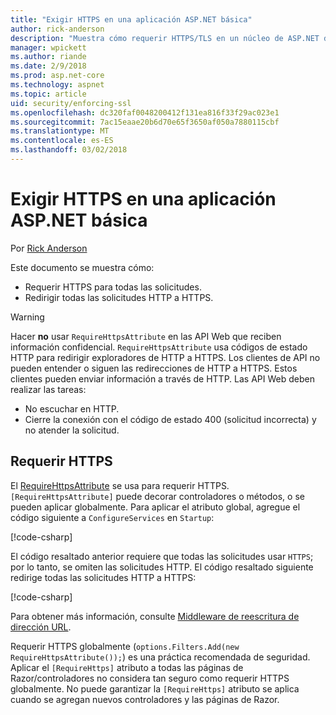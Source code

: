 ```yaml
---
title: "Exigir HTTPS en una aplicación ASP.NET básica"
author: rick-anderson
description: "Muestra cómo requerir HTTPS/TLS en un núcleo de ASP.NET de aplicación web."
manager: wpickett
ms.author: riande
ms.date: 2/9/2018
ms.prod: asp.net-core
ms.technology: aspnet
ms.topic: article
uid: security/enforcing-ssl
ms.openlocfilehash: dc320faf0048200412f131ea816f33f29ac023e1
ms.sourcegitcommit: 7ac15eaae20b6d70e65f3650af050a7880115cbf
ms.translationtype: MT
ms.contentlocale: es-ES
ms.lasthandoff: 03/02/2018
---
```

# <a name="enforcing-https-in-an-aspnet-core-app"></a>Exigir HTTPS en una aplicación ASP.NET básica

Por [Rick Anderson](https://twitter.com/RickAndMSFT)

Este documento se muestra cómo:

- Requerir HTTPS para todas las solicitudes.
- Redirigir todas las solicitudes HTTP a HTTPS.

> [!WARNING]
> Hacer **no** usar `RequireHttpsAttribute` en las API Web que reciben información confidencial. `RequireHttpsAttribute` usa códigos de estado HTTP para redirigir exploradores de HTTP a HTTPS. Los clientes de API no pueden entender o siguen las redirecciones de HTTP a HTTPS. Estos clientes pueden enviar información a través de HTTP. Las API Web deben realizar las tareas:
>
>* No escuchar en HTTP.
>* Cierre la conexión con el código de estado 400 (solicitud incorrecta) y no atender la solicitud.

## <a name="require-https"></a>Requerir HTTPS

El [RequireHttpsAttribute](/dotnet/api/Microsoft.AspNetCore.Mvc.RequireHttpsAttribute) se usa para requerir HTTPS. `[RequireHttpsAttribute]` puede decorar controladores o métodos, o se pueden aplicar globalmente. Para aplicar el atributo global, agregue el código siguiente a `ConfigureServices` en `Startup`:

[!code-csharp[](authentication/accconfirm/sample/WebApp1/Startup.cs?name=snippet2&highlight=4-999)]

El código resaltado anterior requiere que todas las solicitudes usar `HTTPS`; por lo tanto, se omiten las solicitudes HTTP. El código resaltado siguiente redirige todas las solicitudes HTTP a HTTPS:

[!code-csharp[](authentication/accconfirm/sample/WebApp1/Startup.cs?name=snippet_AddRedirectToHttps&highlight=7-999)]

Para obtener más información, consulte [Middleware de reescritura de dirección URL](xref:fundamentals/url-rewriting).

Requerir HTTPS globalmente (`options.Filters.Add(new RequireHttpsAttribute());`) es una práctica recomendada de seguridad. Aplicar el `[RequireHttps]` atributo a todas las páginas de Razor/controladores no considera tan seguro como requerir HTTPS globalmente. No puede garantizar la `[RequireHttps]` atributo se aplica cuando se agregan nuevos controladores y las páginas de Razor.